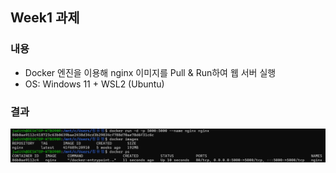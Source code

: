 ## Week1 과제

### 내용
- Docker 엔진을 이용해 nginx 이미지를 Pull & Run하여 웹 서버 실행
- OS: Windows 11 + WSL2 (Ubuntu)

### 결과
![alt text](image.png)